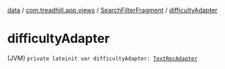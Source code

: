 [data](../../index.md) / [com.treadhill.app.views](../index.md) / [SearchFilterFragment](index.md) / [difficultyAdapter](./difficulty-adapter.md)

# difficultyAdapter

(JVM) `private lateinit var difficultyAdapter: `[`TextRecAdapter`](../../com.treadhill.app.adapters/-text-rec-adapter/index.md)